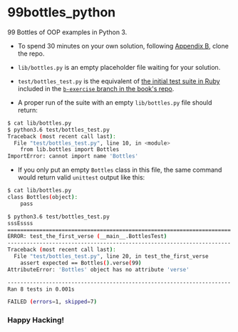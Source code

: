 # 99bottles_python

99 Bottles of OOP examples in Python 3.

* To spend 30 minutes on your own solution, following [Appendix B](https://www.sandimetz.com/99bottles/sample#appendix-exercise), clone the repo.

* `lib/bottles.py` is an empty placeholder file waiting for your solution.

* `test/bottles_test.py` is the equivalent of [the initial test suite in Ruby](https://github.com/sandimetz/99bottles/blob/b-exercise/test/bottles_test.rb) included in the [`b-exercise` branch in the book's repo](https://github.com/sandimetz/99bottles/tree/b-exercise).

* A proper run of the suite with an empty `lib/bottles.py` file should return:

```bash
$ cat lib/bottles.py
$ python3.6 test/bottles_test.py
Traceback (most recent call last):
  File "test/bottles_test.py", line 10, in <module>
    from lib.bottles import Bottles
ImportError: cannot import name 'Bottles'
```


* If you only put an empty `Bottles` class in this file, the same command would return valid `unittest` output like this:

```bash
$ cat lib/bottles.py
class Bottles(object):
    pass

$ python3.6 test/bottles_test.py
sssEssss
======================================================================
ERROR: test_the_first_verse (__main__.BottlesTest)
----------------------------------------------------------------------
Traceback (most recent call last):
  File "test/bottles_test.py", line 20, in test_the_first_verse
    assert expected == Bottles().verse(99)
AttributeError: 'Bottles' object has no attribute 'verse'

----------------------------------------------------------------------
Ran 8 tests in 0.001s

FAILED (errors=1, skipped=7)
```

### Happy Hacking!
